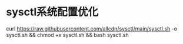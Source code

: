 # sysctl系统配置优化

curl https://raw.githubusercontent.com/allcdn/sysctl/main/sysctl.sh -o sysctl.sh && chmod +x sysctl.sh && bash sysctl.sh
